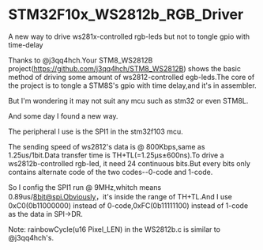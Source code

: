 # STM32F10x_WS2812b_RGB_Driver
A new way to drive ws281x-controlled rgb-leds but not to tongle gpio with time-delay

Thanks to @j3qq4hch.Your STM8_WS2812B project(https://github.com/j3qq4hch/STM8_WS2812B) shows the basic method of driving some amount of ws2812-controlled egb-leds.The core of the project is to tongle a STM8S's gpio with time delay,and it's in assembler.

But I'm wondering it may not suit any mcu such as stm32 or even STM8L.

And some day I found a new way.

The peripheral I use is the SPI1 in the stm32f103 mcu.

The sending speed of ws2812's data is @ 800Kbps,same as 1.25us/1bit.Data transfer time is TH+TL(=1.25μs±600ns).To drive a ws2812b-controlled rgb-led, it need 24 continuous bits.But every bits only contains alternate code of the two codes--0-code and 1-code.

So I config the SPI1 run @ 9MHz,whitch means 0.89us/8bit@spi.Obviously，it's inside the range of TH+TL.And I use 0xC0(0b11000000) instead of 0-code,0xFC(0b11111100) instead of 1-code as the data in SPI->DR.

Note: rainbowCycle(u16 Pixel_LEN) in the WS2812b.c is similar to @j3qq4hch's.
